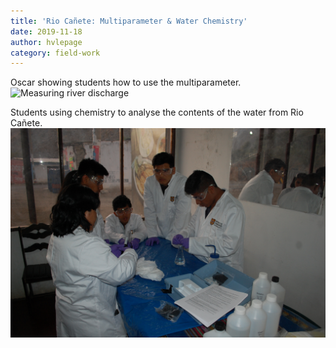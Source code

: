 ```yaml
---
title: 'Rio Cañete: Multiparameter & Water Chemistry'
date: 2019-11-18
author: hvlepage
category: field-work
---
```


Oscar showing students how to use the multiparameter.
![Measuring river discharge](/assets/posts/nov2019_multiparameter.JPG)

Students using chemistry to analyse the contents of the water from Rio Cañete.
![Measuring river discharge](/assets/posts/nov2019_students.JPG)
